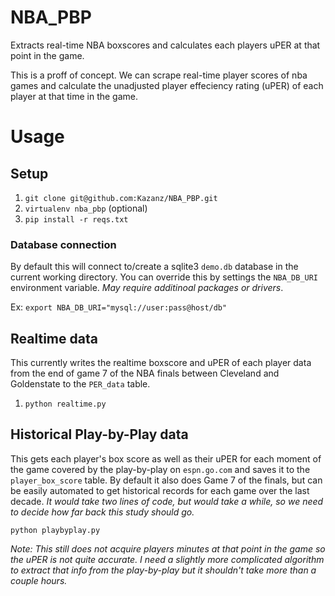 # NBA_PBP
Extracts real-time NBA boxscores and calculates each players uPER at that point in the game.

This is a proff of concept.  We can scrape real-time player scores of nba games and calculate the unadjusted player effeciency rating (uPER)
of each player at that time in the game.

# Usage

## Setup

1. `git clone git@github.com:Kazanz/NBA_PBP.git`
2. `virtualenv nba_pbp` (optional)
3. `pip install -r reqs.txt`

### Database connection

By default this will connect to/create a sqlite3 `demo.db` database in the current working directory.
You can override this by settings the `NBA_DB_URI` environment variable.  *May require additinoal packages or drivers*.

Ex: `export NBA_DB_URI="mysql://user:pass@host/db"`

## Realtime data

This currently writes the realtime boxscore and uPER of each player data from the end of game 7 of the NBA finals between Cleveland and Goldenstate
to the `PER_data` table.

1. `python realtime.py`

## Historical Play-by-Play data

This gets each player's box score as well as their uPER for each moment of the game covered by the play-by-play on `espn.go.com` and saves it to
the `player_box_score` table. By default it also does Game 7 of the finals, but can be easily automated to get historical records for each game
over the last decade. *It would take two lines of code, but would take a while, so we need to decide how far back this study should go.*

`python playbyplay.py`

*Note: This still does not acquire players minutes at that point in the game so the uPER is not quite accurate.
I need a slightly more complicated algorithm to extract that info from the play-by-play
but it shouldn't take more than a couple hours.*
